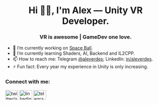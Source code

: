 <h1 align="center">Hi 👋🏻, I'm Alex — Unity VR Developer.</h1>
<h3 align="center">VR is awesome | GameDev one love.</h3>

- 🔭 I’m currently working on <a href="https://www.oculus.com/experiences/quest/6032030750197169/" target="_blank">Space Ball</a>.
- 🌱 I’m currently learning Shaders, AI, Backend and IL2CPP.
- 📫 How to reach me: Telegram <a href="https://t.me/aleverdes">@aleverdes</a>; LinkedIn: <a href="https://www.linkedin.com/in/aleverdes/">in/aleverdes</a>.
- ⚡ Fun fact: Every year my experience in Unity is only increasing.

<h3 align="left">Connect with me:</h3>
<p align="left"> 
<a href="https://twitter.com/aleverdes" target="blank"><img align="center" src="https://cdn.jsdelivr.net/npm/simple-icons@3.0.1/icons/twitter.svg" alt="twitter/aleverdes" height="30" width="40" /></a>
<a href="https://linkedin.com/in/aleverdes" target="blank"><img align="center" src="https://cdn.jsdelivr.net/npm/simple-icons@3.0.1/icons/linkedin.svg" alt="linkedin/aleverdes" height="30" width="40" /></a>
<a href="https://t.me/aleverdes" target="blank"><img align="center" src="https://cdn.jsdelivr.net/npm/simple-icons@3.0.1/icons/telegram.svg" alt="telegram/aleverdes" height="30" width="40" /></a>
</p>
